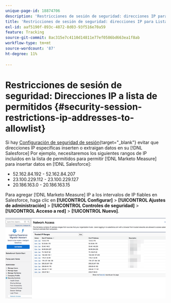 ```yaml
---
unique-page-id: 18874706
description: 'Restricciones de sesión de seguridad: direcciones IP para Lista de permitidos, Marketo Measure, documentación del producto'
title: 'Restricciones de sesión de seguridad: direcciones IP para Lista de permitidos'
exl-id: aaf5190f-893c-4872-8d03-93f516e70a59
feature: Tracking
source-git-commit: 8ac315e7c4110d14811e77ef0586bd663ea1f8ab
workflow-type: tm+mt
source-wordcount: '87'
ht-degree: 11%

---
```


# Restricciones de sesión de seguridad: Direcciones IP a lista de permitidos {#security-session-restrictions-ip-addresses-to-allowlist}

Si hay [Configuración de seguridad de sesión](https://help.salesforce.com/articleView?id=admin_sessions.htm&amp;type=0){target="_blank"} evitar que direcciones IP específicas inserten o extraigan datos en su [!DNL Salesforce] Por ejemplo, necesitaremos los siguientes rangos de IP incluidos en la lista de permitidos para permitir [!DNL Marketo Measure] para insertar datos en [!DNL Salesforce]:

* 52.162.84.192 - 52.162.84.207
* 23.100.229.112 - 23.100.229.127
* 20.186.163.0 - 20.186.163.15

Para agregar [!DNL Marketo Measure] IP a los intervalos de IP fiables en Salesforce, haga clic en **[!UICONTROL Configurar]** > **[!UICONTROL Ajustes de administración]** > **[!UICONTROL Controles de seguridad]** > **[!UICONTROL Acceso a red]** > **[!UICONTROL Nuevo]**.

![](assets/1.png)
